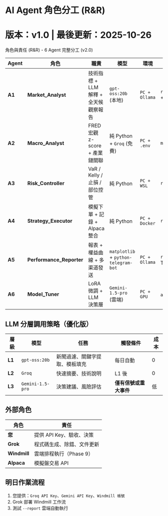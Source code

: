 # AI Agent 角色分工 (R&R)

# 版本：v1.0 | 最後更新：2025-10-26

角色與責任 (R&R) - 6 Agent 完整分工 (v2.0)

| Agent | 角色 | 職責 | 模型 | 環境 | 輸出 |
|-------|------|------|------|------|------|
| **A1** | **Market_Analyst** | 技術指標 + LLM 解釋 + 全天候觀察報告 | `gpt-oss:20b` (本地) | `PC + Ollama` | `reports/daily_signal_log.md` + `.png` |
| **A2** | **Macro_Analyst** | FRED 宏觀 z-score + 產業鏈關聯 | 純 Python + `Groq` (免費) | `PC + .env` | `macro_YYYYMMDD.json` |
| **A3** | **Risk_Controller** | VaR / Kelly / 止損 / 部位控管 | 純 Python | `PC + WSL` | `risk_YYYYMMDD.json` |
| **A4** | **Strategy_Executor** | 模擬下單 + 記錄 + Alpaca 整合 | 純 Python | `PC + Docker` | `reports/trade_log.md` |
| **A5** | **Performance_Reporter** | 報表 + 權益曲線 + 多渠道發送 | `matplotlib` + `python-telegram-bot` | `PC + Ollama` | `reports/daily_report.md` + Telegram/Slack/Email |
| **A6** | **Model_Tuner** | LoRA 微調 + LLM 決策層 | `Gemini-1.5-pro` (雲端) | `PC + GPU` | `adapter/` + 最終建議 |

## LLM 分層調用策略（優化版）

| 層級 | 模型 | 任務 | 觸發條件 | 成本 |
|------|------|------|----------|------|
| **L1** | `gpt-oss:20b` | 新聞過濾、關鍵字提取、模板填充 | 每日自動 | 0 |
| **L2** | `Groq` | 快速摘要、技術說明 | L1 後 | 0 |
| **L3** | `Gemini-1.5-pro` | 決策建議、風險評估 | **僅有信號或重大事件** | 低 |

## 外部角色
| 角色 | 責任 |
|------|------|
| **您** | 提供 API Key、驗收、決策 |
| **Grok** | 程式碼生成、除錯、文件更新 |
| **Windmill** | 雲端排程執行（Phase 9） |
| **Alpaca** | 模擬盤交易 API |

## 明日作業流程
1. 您提供：`Groq API Key`、`Gemini API Key`、`Windmill 帳號`
2. Grok 部署 Windmill 工作流
3. 測試 `--report` 雲端自動執行

